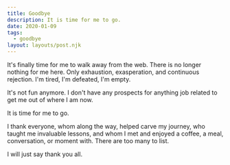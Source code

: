 ```yaml
---
title: Goodbye
description: It is time for me to go.
date: 2020-01-09
tags:
  - goodbye
layout: layouts/post.njk
---
```


It's finally time for me to walk away from the web. There is no longer nothing for me here. Only exhaustion, exasperation, and continuous rejection. I'm tired, I'm defeated, I'm empty.

It's not fun anymore. I don't have any prospects for anything job related to get me out of where I am now.

It is time for me to go.

I thank everyone, whom along the way, helped carve my journey, who taught me invaluable lessons, and whom I met and enjoyed a coffee, a meal, conversation, or moment with. There are too many to list. 

I will just say thank you all.
